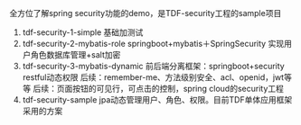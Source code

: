 全方位了解spring security功能的demo，是TDF-security工程的sample项目

1. tdf-security-1-simple           基础加测试
2. tdf-security-2-mybatis-role    springboot+mybatis＋SpringSecurity 实现用户角色数据库管理+salt加密
3. tdf-security-3-mybatis-dynamic  前后端分离框架：springboot+security restful动态权限
    后续：remember-me、方法级别安全、acl、openid，jwt等等
    后续：页面按钮的可见行，可点击的控制，spring cloud的security工程
4.  tdf-security-sample     jpa动态管理用户、角色、权限。目前TDF单体应用框架采用的方案
